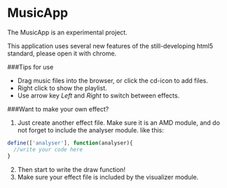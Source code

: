 MusicApp
========

The MusicApp is an experimental project.

This application uses several new features of the still-developing html5 standard,
please open it with chrome.

###Tips for use
- Drag music files into the browser, or click the cd-icon to add files.
- Right click to show the playlist.
- Use arrow key *Left* and *Right* to switch between effects.

###Want to make your own effect?
1. Just create another effect file. Make sure it is an AMD module, and do not forget to include the analyser module. like this:
```js
define(['analyser'], function(analyser){
  //write your code here
}
```
2. Then start to write the draw function!
3. Make sure your effect file is included by the visualizer module.
